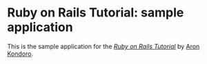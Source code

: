 # Ruby on Rails Tutorial: sample application

This is the sample application for
the [*Ruby on Rails Tutorial*](http://railstutorial.org/)
by [Aron Kondoro](http://plus.google.com/+aronkondoro).